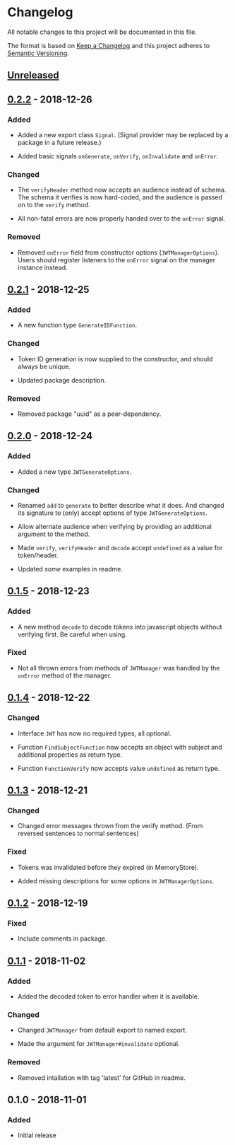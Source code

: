 # Changelog

All notable changes to this project will be documented in this file.

The format is based on [Keep a Changelog](http://keepachangelog.com/en/1.0.0/)
and this project adheres to [Semantic Versioning](http://semver.org/spec/v2.0.0.html).

## [Unreleased]

## [0.2.2] - 2018-12-26

### Added

- Added a new export class `Signal`.
  (Signal provider may be replaced by a package in a future release.)

- Added basic signals `onGenerate`, `onVerify`, `onInvalidate` and `onError`.

### Changed

- The `verifyHeader` method now accepts an audience instead of schema. The
  schema it verifies is now hard-coded, and the audience is passed on to the
  `verify` method.

- All non-fatal errors are now properly handed over to the `onError` signal.

### Removed

- Removed `onError` field from constructor options (`JWTManagerOptions`).
  Users should register listeners to the `onError` signal on the manager
  instance instead.

## [0.2.1] - 2018-12-25

### Added

- A new function type `GenerateIDFunction`.

### Changed

- Token ID generation is now supplied to the constructor, and should always
  be unique.

- Updated package description.

### Removed

- Removed package "uuid" as a peer-dependency.

## [0.2.0] - 2018-12-24

### Added

- Added a new type `JWTGenerateOptions`.

### Changed

- Renamed `add` to `generate` to better describe what it does. And changed its
  signature to (only) accept options of type `JWTGenerateOptions`.

- Allow alternate audience when verifying by providing an additional argument to
  the method.

- Made `verify`, `verifyHeader` and `decode` accept `undefined` as a value for
  token/header.

- Updated _some_ examples in readme.

## [0.1.5] - 2018-12-23

### Added

- A new method `decode` to decode tokens into javascript objects without
  verifying first. Be careful when using.

### Fixed

- Not all thrown errors from methods of `JWTManager` was handled by the
  `onError` method of the manager.

## [0.1.4] - 2018-12-22

### Changed

- Interface `JWT` has now no required types, all optional.

- Function `FindSubjectFunction` now accepts an object with subject and
  additional properties as return type.

- Function `FunctionVerify` now accepts value `undefined` as return type.

## [0.1.3] - 2018-12-21

### Changed

- Changed error messages thrown from the verify method. (From reversed sentences
  to normal sentences)

### Fixed

- Tokens was invalidated before they expired (in MemoryStore).

- Added missing descriptions for some options in `JWTManagerOptions`.

## [0.1.2] - 2018-12-19

### Fixed

- Include comments in package.

## [0.1.1] - 2018-11-02

### Added

- Added the decoded token to error handler when it is available.

### Changed

- Changed `JWTManager` from default export to named export.

- Made the argument for `JWTManager#invalidate` optional.

### Removed

- Removed intallation with tag 'latest' for GitHub in readme.

## 0.1.0 - 2018-11-01

### Added

- Initial release

[Unreleased]: https://github.com/revam/node-jwt-manager/compare/v0.2.2...HEAD
[0.2.2]: https://github.com/revam/node-jwt-manager/compare/v0.2.1...v0.2.2
[0.2.1]: https://github.com/revam/node-jwt-manager/compare/v0.2.0...v0.2.1
[0.2.0]: https://github.com/revam/node-jwt-manager/compare/v0.1.5...v0.2.0
[0.1.5]: https://github.com/revam/node-jwt-manager/compare/v0.1.4...v0.1.5
[0.1.4]: https://github.com/revam/node-jwt-manager/compare/v0.1.3...v0.1.4
[0.1.3]: https://github.com/revam/node-jwt-manager/compare/v0.1.2...v0.1.3
[0.1.2]: https://github.com/revam/node-jwt-manager/compare/v0.1.1...v0.1.2
[0.1.1]: https://github.com/revam/node-jwt-manager/compare/v0.1.0...v0.1.1
